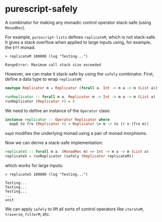 # purescript-safely

A combinator for making any monadic control operator stack-safe (using `MonadRec`).

For example, `purescript-lists` defines `replicateM`, which is not stack-safe. It gives a stack overflow when applied to large inputs using, for example, the `Eff` monad.

```text
> replicateM 100000 (log "Testing...")

RangeError: Maximum call stack size exceeded
```

However, we can make it stack-safe by using the `safely` combinator. First, define a data type to wrap `replicateM`:

```purescript
newtype Replicator m = Replicator (forall a. Int -> m a -> m (List a))

runReplicator :: forall m a. Replicator m -> Int -> m a -> m (List a)
runReplicator (Replicator r) = r
```

We need to define an instance of the `Operator` class:

```purescript
instance replicator :: Operator Replicator where
  mapO to fro (Replicator r) = Replicator \n m -> to (r n (fro m))
```

`mapO` modifies the underlying monad using a pair of monad morphisms.

Now we can derive a stack-safe implementation:

```purescript
replicateS :: forall m a. (MonadRec m) => Int -> m a -> m (List a)
replicateS = runReplicator (safely (Replicator replicateM))
```

which works for large inputs:

```text
> replicateS 100000 (log "Testing...")

Testing...
Testing...
Testing...
...
unit
```

We can apply `safely` to lift all sorts of control operators like `iterateM`, `traverse`, `filterM`, etc.
